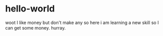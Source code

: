 # hello-world
woot
I like money but don't make any so here i am learning a new skill so I can get some money. hurray. 
